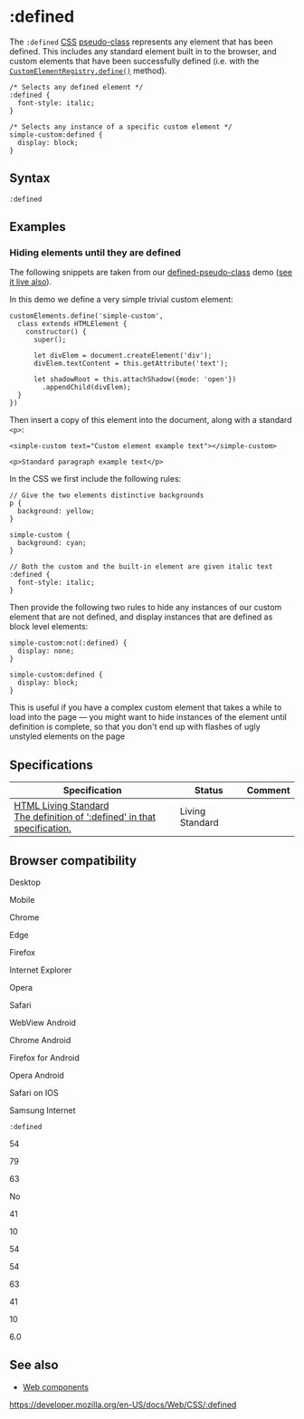# :defined

The `:defined` [CSS](https://developer.mozilla.org/en-US/docs/Web/CSS) [pseudo-class](pseudo-classes) represents any element that has been defined. This includes any standard element built in to the browser, and custom elements that have been successfully defined (i.e. with the [`CustomElementRegistry.define()`](https://developer.mozilla.org/en-US/docs/Web/API/CustomElementRegistry/define) method).

    /* Selects any defined element */
    :defined {
      font-style: italic;
    }

    /* Selects any instance of a specific custom element */
    simple-custom:defined {
      display: block;
    }

## Syntax

    :defined

## Examples

### Hiding elements until they are defined

The following snippets are taken from our [defined-pseudo-class](https://github.com/mdn/web-components-examples/tree/master/defined-pseudo-class) demo ([see it live also](https://mdn.github.io/web-components-examples/defined-pseudo-class/)).

In this demo we define a very simple trivial custom element:

    customElements.define('simple-custom',
      class extends HTMLElement {
        constructor() {
          super();

          let divElem = document.createElement('div');
          divElem.textContent = this.getAttribute('text');

          let shadowRoot = this.attachShadow({mode: 'open'})
            .appendChild(divElem);
      }
    })

Then insert a copy of this element into the document, along with a standard `<p>`:

    <simple-custom text="Custom element example text"></simple-custom>

    <p>Standard paragraph example text</p>

In the CSS we first include the following rules:

    // Give the two elements distinctive backgrounds
    p {
      background: yellow;
    }

    simple-custom {
      background: cyan;
    }

    // Both the custom and the built-in element are given italic text
    :defined {
      font-style: italic;
    }

Then provide the following two rules to hide any instances of our custom element that are not defined, and display instances that are defined as block level elements:

    simple-custom:not(:defined) {
      display: none;
    }

    simple-custom:defined {
      display: block;
    }

This is useful if you have a complex custom element that takes a while to load into the page — you might want to hide instances of the element until definition is complete, so that you don't end up with flashes of ugly unstyled elements on the page

## Specifications

<table><thead><tr class="header"><th>Specification</th><th>Status</th><th>Comment</th></tr></thead><tbody><tr class="odd"><td><a href="https://html.spec.whatwg.org/multipage/semantics-other.html#selector-defined">HTML Living Standard<br />
<span class="small">The definition of ':defined' in that specification.</span></a></td><td><span class="spec-living">Living Standard</span></td><td></td></tr></tbody></table>

## Browser compatibility

Desktop

Mobile

Chrome

Edge

Firefox

Internet Explorer

Opera

Safari

WebView Android

Chrome Android

Firefox for Android

Opera Android

Safari on IOS

Samsung Internet

`:defined`

54

79

63

No

41

10

54

54

63

41

10

6.0

## See also

- [Web components](https://developer.mozilla.org/en-US/docs/Web/Web_Components)

<a href="https://developer.mozilla.org/en-US/docs/Web/CSS/:defined" class="_attribution-link">https://developer.mozilla.org/en-US/docs/Web/CSS/:defined</a>
